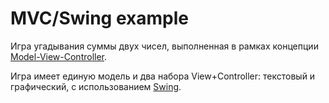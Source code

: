 # MVC/Swing example

Игра угадывания суммы двух чисел, выполненная в рамках концепции [Model-View-Controller](https://ru.wikipedia.org/wiki/Model-View-Controller).

Игра имеет единую модель и два набора View+Controller: текстовый и графический, с использованием [Swing](https://docs.oracle.com/javase/tutorial/uiswing/).

